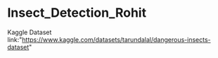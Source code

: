 # Insect_Detection_Rohit

Kaggle Dataset link:"https://www.kaggle.com/datasets/tarundalal/dangerous-insects-dataset"
